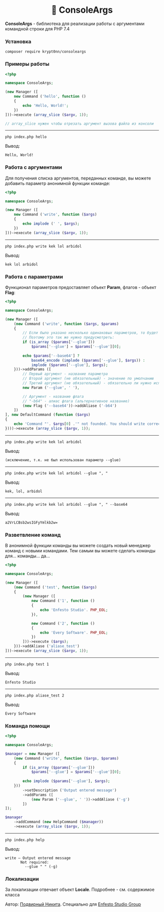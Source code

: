 <h1 align="center">🚀 ConsoleArgs</h1>

**ConsoleArgs** - библиотека для реализации работы с аргументами командной строки для PHP 7.4

### Установка

```
composer require krypt0nn/consoleargs
```

### Примеры работы

```php
<?php

namespace ConsoleArgs;

(new Manager ([
    new Command ('hello', function ()
    {
        echo 'Hello, World!';
    })
]))->execute (array_slice ($argv, 1));

// array_slice нужен чтобы отрезать аргумент вызова файла из консоли
```

---

```
php index.php hello
```

Вывод:
```
Hello, World!
```

### Работа с аргументами

Для получения списка аргументов, переданных команде, вы можете добавить параметр анонимной функции команде:

```php
<?php

namespace ConsoleArgs;

(new Manager ([
    new Command ('write', function ($args)
    {
        echo implode (' ', $args);
    })
]))->execute (array_slice ($argv, 1));
```

---

```
php index.php write kek lol arbidol
```

Вывод:
```
kek lol arbidol
```

### Работа с параметрами

Функционал параметров предоставляет объект **Param**, флагов - объект **Flag**:

```php
<?php

namespace ConsoleArgs;

(new Manager ([
    (new Command ('write', function ($args, $params)
    {
        // Если было указано несколько одинаковых параметров, то будет указан список всех введённых значений
        // Поэтому это так же нужно предусмотреть:
        if (is_array ($params['--glue']))
            $params['--glue'] = $params['--glue'][0];
        
        echo $params['--base64'] ?
            base64_encode (implode ($params['--glue'], $args)) :
            implode ($params['--glue'], $args);
    }))->addParams ([
        // Первый аргумент - название параметра
        // Второй аргумент (не обязательный) - значение по умолчанию
        // Третий аргумент (не обязательный) - обязательно ли нужно использовать данный параметр
        new Param ('--glue', ' '),

        // Аргумент - название флага
        // "-b64" - алиас флага (альтернативное название)
        (new Flag ('--base64'))->addAliase ('-b64')
    ])
], new DefaultCommand (function ($args)
{
    echo 'Command "'. $args[0] .'" not founded. You should write correct command name';
})))->execute (array_slice ($argv, 1));
```

---

```
php index.php write kek lol arbidol
```

Вывод:
```
(исключение, т.к. не был использован параметр --glue)
```

---

```
php index.php write kek lol arbidol --glue ", "
```

Вывод:
```
kek, lol, arbidol
```

---

```
php index.php write kek lol arbidol --glue ", " --base64
```

Вывод:
```
a2VrLCBsb2wsIGFyYmlkb2w=
```

### Разветвление команд

В анонимной функции команды вы можете создать новый менеджер команд с новыми командами. Тем самым вы можете сделать команды для... команды... да...

```php
<?php

namespace ConsoleArgs;

(new Manager ([
    (new Command ('test', function ($args)
    {
        (new Manager ([
            new Command ('1', function ()
            {
                echo 'Enfesto Studio'. PHP_EOL;
            }),

            new Command ('2', function ()
            {
                echo 'Every Software'. PHP_EOL;
            })
        ]))->execute ($args);
    }))->addAliase ('aliase_test')
]))->execute (array_slice ($argv, 1));
```

---

```
php index.php test 1
```

Вывод:
```
Enfesto Studio
```

---

```
php index.php aliase_test 2
```

Вывод:
```
Every Software
```

### Команда помощи

```php
<?php

namespace ConsoleArgs;

$manager = new Manager ([
    (new Command ('write', function ($args, $params)
    {
        if (is_array ($params['--glue']))
            $params['--glue'] = $params['--glue'][0];
        
        echo implode ($params['--glue'], $args);
    }))
        ->setDescription ('Output entered message')
        ->addParams ([
            (new Param ('--glue', ' '))->addAliase ('-g')
        ])
]);

$manager
    ->addCommand (new HelpCommand ($manager))
    ->execute (array_slice ($argv, 1));
```

---

```
php index.php help
```

Вывод:
```
write — Output entered message
       Not required:
         --glue " " (-g)
```

### Локализации

За локализации отвечает объект **Locale**. Подробнее - см. содержимое класса

Автор: [Подвирный Никита](https://vk.com/technomindlp). Специально для [Enfesto Studio Group](https://vk.com/hphp_convertation)
